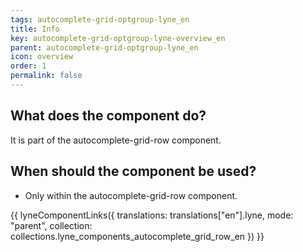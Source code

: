 ```yaml
---
tags: autocomplete-grid-optgroup-lyne_en
title: Info
key: autocomplete-grid-optgroup-lyne-overview_en
parent: autocomplete-grid-optgroup-lyne_en
icon: overview
order: 1
permalink: false
---
```


## What does the component do?
It is part of the autocomplete-grid-row component.

## When should the component be used?
* Only within the autocomplete-grid-row component.

{{ lyneComponentLinks({
  translations: translations["en"].lyne,
  mode: "parent",
  collection: collections.lyne_components_autocomplete_grid_row_en
}) }}
